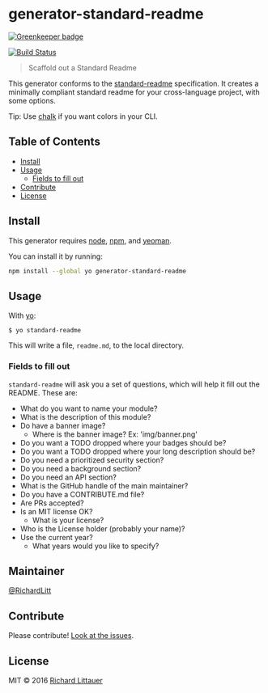 # generator-standard-readme

[![Greenkeeper badge](https://badges.greenkeeper.io/RichardLitt/generator-standard-readme.svg)](https://greenkeeper.io/)

[![Build Status](https://travis-ci.org/RichardLitt/generator-standard-readme.svg?branch=master)](https://travis-ci.org/RichardLitt/generator-standard-readme)

> Scaffold out a Standard Readme

This generator conforms to the [standard-readme](https://github.com/RichardLitt/standard-readme) specification. It creates a minimally compliant standard readme for your cross-language project, with some options.

Tip: Use [chalk](https://github.com/sindresorhus/chalk) if you want colors in your CLI.

## Table of Contents

- [Install](#install)
- [Usage](#usage)
  - [Fields to fill out](#fields-to-fill-out)
- [Contribute](#contribute)
- [License](#license)

## Install

This generator requires [node](https://nodejs.org), [npm](https://npmjs.com), and [yeoman](http://yeoman.io/).

You can install it by running:

```sh
npm install --global yo generator-standard-readme
```

## Usage

With [yo](https://github.com/yeoman/yo):

```
$ yo standard-readme
```

This will write a file, `readme.md`, to the local directory.

### Fields to fill out

`standard-readme` will ask you a set of questions, which will help it fill out the README. These are:

- What do you want to name your module?
- What is the description of this module?
- Do have a banner image?
  - Where is the banner image? Ex: \'img/banner.png\'
- Do you want a TODO dropped where your badges should be?
- Do you want a TODO dropped where your long description should be?
- Do you need a prioritized security section?
- Do you need a background section?
- Do you need an API section?
- What is the GitHub handle of the main maintainer?
- Do you have a CONTRIBUTE.md file?
- Are PRs accepted?
- Is an MIT license OK?
  - What is your license?
- Who is the License holder (probably your name)?
- Use the current year?
  - What years would you like to specify?

## Maintainer

[@RichardLitt](https://github.com/RichardLitt)

## Contribute

Please contribute! [Look at the issues](https://github.com/RichardLitt/generator-standard-readme/issues).

## License

MIT © 2016 [Richard Littauer](http://burntfen.com)
